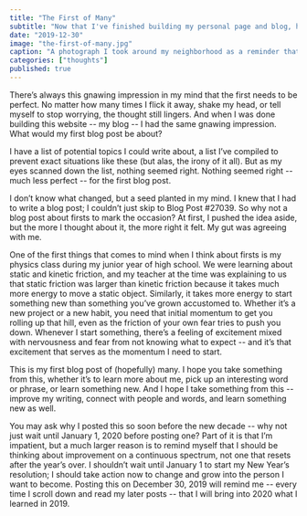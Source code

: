```yaml
---
title: "The First of Many"
subtitle: "Now that I've finished building my personal page and blog, here's the first post of many more to come."
date: "2019-12-30"
image: "the-first-of-many.jpg"
caption: "A photograph I took around my neighborhood as a reminder that much like the tracks, I can't see into the future but it is full of so many possibilities."
categories: ["thoughts"]
published: true
---
```


There’s always this gnawing impression in my mind that the first needs to be perfect. No matter how many times I flick it away, shake my head, or tell myself to stop worrying, the thought still lingers. And when I was done building this website -- my blog -- I had the same gnawing impression. What would my first blog post be about?

I have a list of potential topics I could write about, a list I’ve compiled to prevent exact situations like these (but alas, the irony of it all). But as my eyes scanned down the list, nothing seemed right. Nothing seemed right -- much less perfect -- for the first blog post.

I don’t know what changed, but a seed planted in my mind. I knew that I had to write a blog post; I couldn’t just skip to Blog Post #27039. So why not a blog post about firsts to mark the occasion? At first, I pushed the idea aside, but the more I thought about it, the more right it felt. My gut was agreeing with me.

One of the first things that comes to mind when I think about firsts is my physics class during my junior year of high school. We were learning about static and kinetic friction, and my teacher at the time was explaining to us that static friction was larger than kinetic friction because it takes much more energy to move a static object. Similarly, it takes more energy to start something new than something you’ve grown accustomed to. Whether it’s a new project or a new habit, you need that initial momentum to get you rolling up that hill, even as the friction of your own fear tries to push you down. Whenever I start something, there’s a feeling of excitement mixed with nervousness and fear from not knowing what to expect -- and it’s that excitement that serves as the momentum I need to start.

This is my first blog post of (hopefully) many. I hope you take something from this, whether it’s to learn more about me, pick up an interesting word or phrase, or learn something new. And I hope I take something from this -- improve my writing, connect with people and words, and learn something new as well.

You may ask why I posted this so soon before the new decade -- why not just wait until January 1, 2020 before posting one? Part of it is that I’m impatient, but a much larger reason is to remind myself that I should be thinking about improvement on a continuous spectrum, not one that resets after the year’s over. I shouldn’t wait until January 1 to start my New Year’s resolution; I should take action now to change and grow into the person I want to become. Posting this on December 30, 2019 will remind me -- every time I scroll down and read my later posts -- that I will bring into 2020 what I learned in 2019.
